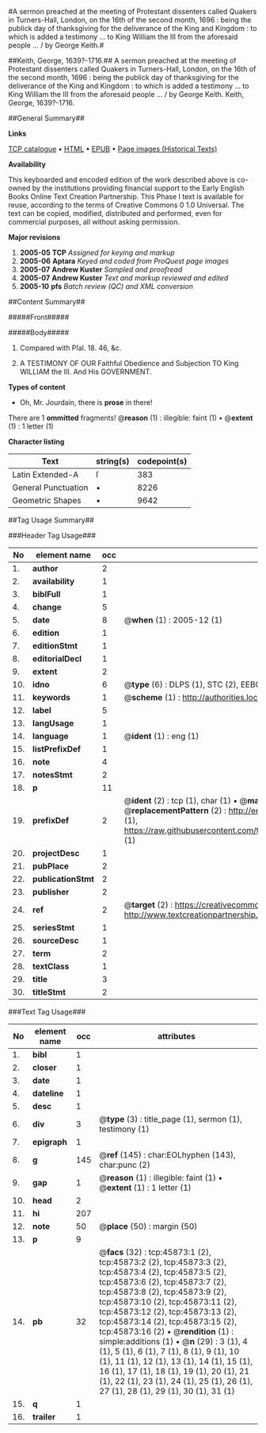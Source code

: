#A sermon preached at the meeting of Protestant dissenters called Quakers in Turners-Hall, London, on the 16th of the second month, 1696 : being the publick day of thanksgiving for the deliverance of the King and Kingdom : to which is added a testimony ... to King William the III from the aforesaid people ... / by George Keith.#

##Keith, George, 1639?-1716.##
A sermon preached at the meeting of Protestant dissenters called Quakers in Turners-Hall, London, on the 16th of the second month, 1696 : being the publick day of thanksgiving for the deliverance of the King and Kingdom : to which is added a testimony ... to King William the III from the aforesaid people ... / by George Keith.
Keith, George, 1639?-1716.

##General Summary##

**Links**

[TCP catalogue](http://www.ota.ox.ac.uk/tcp/)  • 
[HTML](http://tei.it.ox.ac.uk/tcp/Texts-HTML/free/A47/A47177.html)  • 
[EPUB](http://tei.it.ox.ac.uk/tcp/Texts-EPUB/free/A47/A47177.epub) • 
[Page images (Historical Texts)](https://data.historicaltexts.jisc.ac.uk/view?pubId=eebo-10785101e&pageId=eebo-10785101e-45873-1)

**Availability**

This keyboarded and encoded edition of the
	       work described above is co-owned by the institutions
	       providing financial support to the Early English Books
	       Online Text Creation Partnership. This Phase I text is
	       available for reuse, according to the terms of Creative
	       Commons 0 1.0 Universal. The text can be copied,
	       modified, distributed and performed, even for
	       commercial purposes, all without asking permission.

**Major revisions**

1. __2005-05__ __TCP__ *Assigned for keying and markup*
1. __2005-06__ __Aptara__ *Keyed and coded from ProQuest page images*
1. __2005-07__ __Andrew Kuster__ *Sampled and proofread*
1. __2005-07__ __Andrew Kuster__ *Text and markup reviewed and edited*
1. __2005-10__ __pfs__ *Batch review (QC) and XML conversion*

##Content Summary##

#####Front#####

#####Body#####

1. Compared with Pſal. 18. 46, &c.

1. A
TESTIMONY
OF OUR
Faithful Obedience and Subjection
TO
King WILLIAM the III.
And His
GOVERNMENT.

**Types of content**

  * Oh, Mr. Jourdain, there is **prose** in there!

There are 1 **ommitted** fragments! 
 @__reason__ (1) : illegible: faint (1)  •  @__extent__ (1) : 1 letter (1)

**Character listing**


|Text|string(s)|codepoint(s)|
|---|---|---|
|Latin Extended-A|ſ|383|
|General Punctuation|•|8226|
|Geometric Shapes|▪|9642|

##Tag Usage Summary##

###Header Tag Usage###

|No|element name|occ|attributes|
|---|---|---|---|
|1.|__author__|2||
|2.|__availability__|1||
|3.|__biblFull__|1||
|4.|__change__|5||
|5.|__date__|8| @__when__ (1) : 2005-12 (1)|
|6.|__edition__|1||
|7.|__editionStmt__|1||
|8.|__editorialDecl__|1||
|9.|__extent__|2||
|10.|__idno__|6| @__type__ (6) : DLPS (1), STC (2), EEBO-CITATION (1), OCLC (1), VID (1)|
|11.|__keywords__|1| @__scheme__ (1) : http://authorities.loc.gov/ (1)|
|12.|__label__|5||
|13.|__langUsage__|1||
|14.|__language__|1| @__ident__ (1) : eng (1)|
|15.|__listPrefixDef__|1||
|16.|__note__|4||
|17.|__notesStmt__|2||
|18.|__p__|11||
|19.|__prefixDef__|2| @__ident__ (2) : tcp (1), char (1)  •  @__matchPattern__ (2) : ([0-9\-]+):([0-9IVX]+) (1), (.+) (1)  •  @__replacementPattern__ (2) : http://eebo.chadwyck.com/downloadtiff?vid=$1&page=$2 (1), https://raw.githubusercontent.com/textcreationpartnership/Texts/master/tcpchars.xml#$1 (1)|
|20.|__projectDesc__|1||
|21.|__pubPlace__|2||
|22.|__publicationStmt__|2||
|23.|__publisher__|2||
|24.|__ref__|2| @__target__ (2) : https://creativecommons.org/publicdomain/zero/1.0/ (1), http://www.textcreationpartnership.org/docs/. (1)|
|25.|__seriesStmt__|1||
|26.|__sourceDesc__|1||
|27.|__term__|2||
|28.|__textClass__|1||
|29.|__title__|3||
|30.|__titleStmt__|2||


###Text Tag Usage###

|No|element name|occ|attributes|
|---|---|---|---|
|1.|__bibl__|1||
|2.|__closer__|1||
|3.|__date__|1||
|4.|__dateline__|1||
|5.|__desc__|1||
|6.|__div__|3| @__type__ (3) : title_page (1), sermon (1), testimony (1)|
|7.|__epigraph__|1||
|8.|__g__|145| @__ref__ (145) : char:EOLhyphen (143), char:punc (2)|
|9.|__gap__|1| @__reason__ (1) : illegible: faint (1)  •  @__extent__ (1) : 1 letter (1)|
|10.|__head__|2||
|11.|__hi__|207||
|12.|__note__|50| @__place__ (50) : margin (50)|
|13.|__p__|9||
|14.|__pb__|32| @__facs__ (32) : tcp:45873:1 (2), tcp:45873:2 (2), tcp:45873:3 (2), tcp:45873:4 (2), tcp:45873:5 (2), tcp:45873:6 (2), tcp:45873:7 (2), tcp:45873:8 (2), tcp:45873:9 (2), tcp:45873:10 (2), tcp:45873:11 (2), tcp:45873:12 (2), tcp:45873:13 (2), tcp:45873:14 (2), tcp:45873:15 (2), tcp:45873:16 (2)  •  @__rendition__ (1) : simple:additions (1)  •  @__n__ (29) : 3 (1), 4 (1), 5 (1), 6 (1), 7 (1), 8 (1), 9 (1), 10 (1), 11 (1), 12 (1), 13 (1), 14 (1), 15 (1), 16 (1), 17 (1), 18 (1), 19 (1), 20 (1), 21 (1), 22 (1), 23 (1), 24 (1), 25 (1), 26 (1), 27 (1), 28 (1), 29 (1), 30 (1), 31 (1)|
|15.|__q__|1||
|16.|__trailer__|1||
